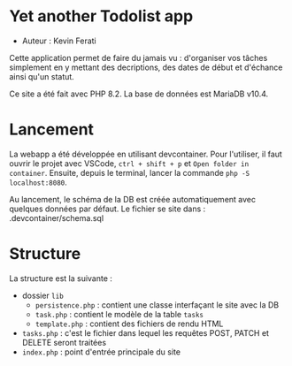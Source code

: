 # Yet another Todolist app
- Auteur : Kevin Ferati

Cette application permet de faire du jamais vu : d'organiser vos tâches simplement en y mettant des decriptions, des dates de début et d'échance ainsi qu'un statut.

Ce site a été fait avec PHP 8.2. La base de données est MariaDB v10.4.

# Lancement
La webapp a été développée en utilisant devcontainer. Pour l'utiliser, il faut ouvrir le projet avec VSCode, `ctrl + shift + p` et `Open folder in container`. Ensuite, depuis le terminal, lancer la commande `php -S localhost:8080`.

Au lancement, le schéma de la DB est créée automatiquement avec quelques données par défaut. Le fichier se site dans : .devcontainer/schema.sql
# Structure

La structure est la suivante : 

- dossier `lib`
	- `persistence.php` : contient une classe interfaçant le site avec la DB
	- `task.php` : contient le modèle de la table `tasks`
	- `template.php` : contient des fichiers de rendu HTML
- `tasks.php` : c'est le fichier dans lequel les requêtes POST, PATCH et DELETE seront traitées
- `index.php` : point d'entrée principale du site

